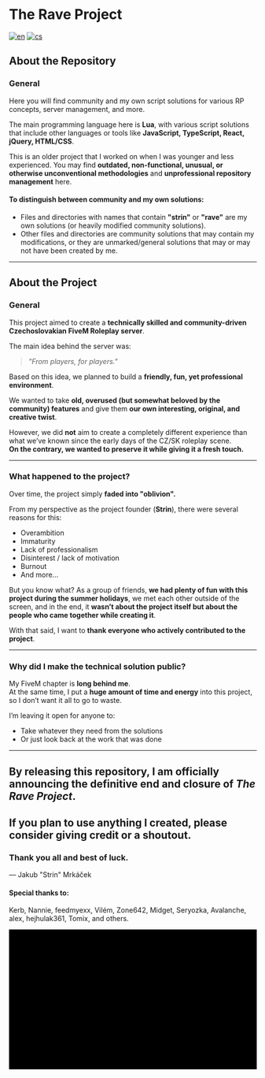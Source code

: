 # The Rave Project
[![en](https://img.shields.io/badge/lang-en-red.svg)](https://github.com/Strinousek/TheRaveProject/tree/master/README.md)
[![cs](https://img.shields.io/badge/lang-cs-blue.svg)](https://github.com/Strinousek/TheRaveProject/tree/master/README.cs.md)

## About the Repository

### General
Here you will find community and my own script solutions for various RP concepts, server management, and more.

The main programming language here is **Lua**, with various script solutions that include other languages or tools like **JavaScript, TypeScript, React, jQuery, HTML/CSS**.

This is an older project that I worked on when I was younger and less experienced. You may find **outdated, non-functional, unusual, or otherwise unconventional methodologies** and **unprofessional repository management** here.

#### To distinguish between community and my own solutions:
- Files and directories with names that contain **"strin"** or **"rave"** are my own solutions (or heavily modified community solutions).
- Other files and directories are community solutions that may contain my modifications, or they are unmarked/general solutions that may or may not have been created by me.

---

## About the Project

### General
This project aimed to create a **technically skilled and community-driven Czechoslovakian FiveM Roleplay server**.

The main idea behind the server was:  
> *"From players, for players."*

Based on this idea, we planned to build a **friendly, fun, yet professional environment**.

We wanted to take **old, overused (but somewhat beloved by the community) features** and give them **our own interesting, original, and creative twist**.

However, we did **not** aim to create a completely different experience than what we’ve known since the early days of the CZ/SK roleplay scene.  
**On the contrary, we wanted to preserve it while giving it a fresh touch.**

---

### What happened to the project?
Over time, the project simply **faded into "oblivion".**

From my perspective as the project founder (**Strin**), there were several reasons for this:
- Overambition
- Immaturity
- Lack of professionalism
- Disinterest / lack of motivation
- Burnout
- And more...

But you know what? As a group of friends, **we had plenty of fun with this project during the summer holidays**, we met each other outside of the screen, and in the end, it **wasn’t about the project itself but about the people who came together while creating it**.

With that said, I want to **thank everyone who actively contributed to the project**.

---

### Why did I make the technical solution public?
My FiveM chapter is **long behind me**.  
At the same time, I put a **huge amount of time and energy** into this project, so I don’t want it all to go to waste.

I’m leaving it open for anyone to:
- Take whatever they need from the solutions
- Or just look back at the work that was done

---

## **By releasing this repository, I am officially announcing the definitive end and closure of *The Rave Project*.**

## **If you plan to use anything I created, please consider giving credit or a shoutout.**

### Thank you all and best of luck.  
— Jakub "Strin" Mrkáček

#### Special thanks to:
Kerb, Nannie, feedmyexx, Vilém, Zone642, Midget, Seryozka, Avalanche, alex, hejhulak361, Tomix, and others.

![The Rave Project End](./rave_end.gif)
